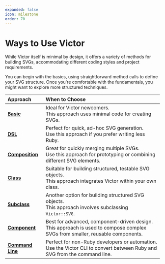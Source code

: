 ```yaml
---
expanded: false
icon: milestone
order: 70
---
```


# Ways to Use Victor

While Victor itself is minimal by design, it offers a variety of methods for
building SVGs, accommodating different coding styles and project requirements.

You can begin with the basics, using straightforward method calls to define your
SVG structure. Once you're comfortable with the fundamentals, you might want to
explore more structured techniques.

| Approach                       | When to Choose                                                                                                                  |
|:-------------------------------|:--------------------------------------------------------------------------------------------------------------------------------|
| **[Basic](basic)**             | Ideal for Victor newcomers.<br>This approach uses minimal code for creating SVGs.                                               |
| **[DSL](dsl)**                 | Perfect for quick, ad-hoc SVG generation.<br>Use this approach if you prefer writing less Ruby.                                 |
| **[Composition](composition)** | Great for quickly merging multiple SVGs.<br>Use this approach for prototyping or combining different SVG elements.              |
| **[Class](class)**             | Suitable for building structured, testable SVG objects.<br>This approach integrates Victor within your own class.               |
| **[Subclass](subclass)**       | Another option for building structured SVG objects.<br>This approach involves subclassing `Victor::SVG`.                        |
| **[Component](component)**     | Best for advanced, component-driven design.<br>This approach is used to compose complex SVGs from smaller, reusable components. |
| **[Command Line](cli)**        | Perfect for non-Ruby developers or automation.<br>Use the Victor CLI to convert between Ruby and SVG from the command line.     |

